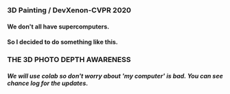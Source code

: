 ### 3D Painting / DevXenon-CVPR 2020
#### We don't all have supercomputers. 
#### So I decided to do something like this.
### THE 3D PHOTO DEPTH AWARENESS
##### We will use colab so don't worry about 'my computer' is bad. You can see chance log for the updates.  
